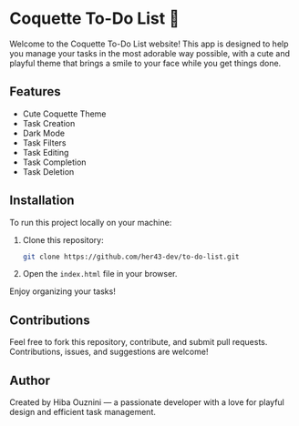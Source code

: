 # Coquette To-Do List 💖

Welcome to the Coquette To-Do List website! This app is designed to help you manage your tasks in the most adorable way possible, with a cute and playful theme that brings a smile to your face while you get things done. 

## Features
- Cute Coquette Theme
- Task Creation
- Dark Mode
- Task Filters
- Task Editing
- Task Completion
- Task Deletion

## Installation
To run this project locally on your machine:

1. Clone this repository:
    ```bash
    git clone https://github.com/her43-dev/to-do-list.git
    ```

2. Open the `index.html` file in your browser.

Enjoy organizing your tasks!

## Contributions
Feel free to fork this repository, contribute, and submit pull requests. Contributions, issues, and suggestions are welcome!

## Author
Created by Hiba Ouznini — a passionate developer with a love for playful design and efficient task management.
